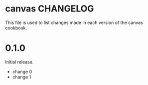 # canvas CHANGELOG

This file is used to list changes made in each version of the canvas cookbook.

# 0.1.0

Initial release.

- change 0
- change 1

